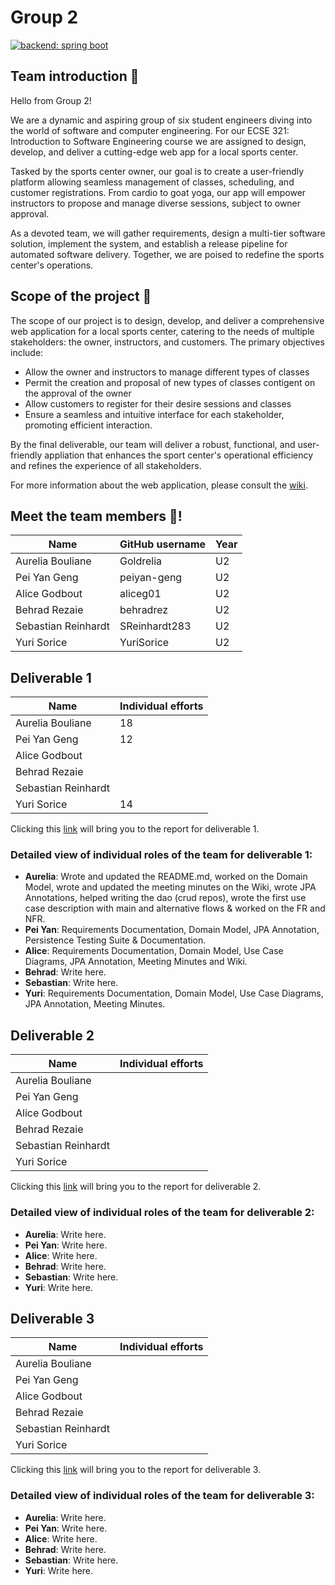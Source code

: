 # Group 2

[![backend: spring boot](https://img.shields.io/badge/backend-spring%20boot-green?style=for-the-badge&logo=springboot)](https://spring.io/)

## Team introduction :star2:
Hello from Group 2!

We are a dynamic and aspiring group of six student engineers diving into the world of software and computer engineering. For our ECSE 321: Introduction to Software Engineering course we are assigned to design, develop, and deliver a cutting-edge web app for a local sports center.

Tasked by the sports center owner, our goal is to create a user-friendly platform allowing seamless management of classes, scheduling, and customer registrations. From cardio to goat yoga, our app will empower instructors to propose and manage diverse sessions, subject to owner approval.

As a devoted team, we will gather requirements, design a multi-tier software solution, implement the system, and establish a release pipeline for automated software delivery. Together, we are poised to redefine the sports center's operations.

## Scope of the project :calling:
The scope of our project is to design, develop, and deliver a comprehensive web application for a local sports center, catering to the needs of multiple stakeholders: the owner, instructors, and customers. The primary objectives include:

- Allow the owner and instructors to manage different types of classes
- Permit the creation and proposal of new types of classes contigent on the approval of the owner
- Allow customers to register for their desire sessions and classes
- Ensure a seamless and intuitive interface for each stakeholder, promoting efficient interaction.

By the final deliverable, our team will deliver a robust, functional, and user-friendly appliation that enhances the sport center's operational efficiency and refines the experience of all stakeholders.

For more information about the web application, please consult the [wiki](../../wiki).

## Meet the team members :busts_in_silhouette:!
| Name                | GitHub username | Year |
| ------------------- | --------------- |------|
| Aurelia Bouliane    | Goldrelia       | U2   |
| Pei Yan Geng        | peiyan-geng     | U2   |
| Alice Godbout       | aliceg01        | U2   |
| Behrad Rezaie       | behradrez       | U2   |
| Sebastian Reinhardt | SReinhardt283   | U2   |
| Yuri Sorice         | YuriSorice      | U2   |
## Deliverable 1
| Name                | Individual efforts |
| ------------------- | -------------------| 
| Aurelia Bouliane    |         18         |
| Pei Yan Geng        |         12         | 
| Alice Godbout       |                    | 
| Behrad Rezaie       |                    | 
| Sebastian Reinhardt |                    |
| Yuri Sorice         |         14         |

Clicking this [link](https://github.com/McGill-ECSE321-Winter2024/project-group-2/wiki/Deliverable-1#requirements-model) will bring you to the report for deliverable 1.

### Detailed view of individual roles of the team for deliverable 1:

* **Aurelia**: Wrote and updated the README.md, worked on the Domain Model, wrote and updated the meeting minutes on the Wiki, wrote JPA Annotations, helped writing the dao (crud repos), wrote the first use case description with main and alternative flows & worked on the FR and NFR.
* **Pei Yan**: Requirements Documentation, Domain Model, JPA Annotation, Persistence Testing Suite & Documentation.
* **Alice**: Requirements Documentation, Domain Model, Use Case Diagrams, JPA Annotation, Meeting Minutes and Wiki.
* **Behrad**: Write here.
* **Sebastian**: Write here.
* **Yuri**: Requirements Documentation, Domain Model, Use Case Diagrams, JPA Annotation, Meeting Minutes.


## Deliverable 2
| Name                | Individual efforts |
| ------------------- | -------------------| 
| Aurelia Bouliane    |                    |
| Pei Yan Geng        |                    | 
| Alice Godbout       |                    | 
| Behrad Rezaie       |                    | 
| Sebastian Reinhardt |                    |
| Yuri Sorice         |                    |

Clicking this [link](https://github.com/McGill-ECSE321-Winter2024/project-group-2/wiki/Deliverable-2) will bring you to the report for deliverable 2.

### Detailed view of individual roles of the team for deliverable 2:

* **Aurelia**: Write here.
* **Pei Yan**: Write here.
* **Alice**: Write here.
* **Behrad**: Write here.
* **Sebastian**: Write here.
* **Yuri**: Write here.

## Deliverable 3
| Name                | Individual efforts |
| ------------------- | -------------------| 
| Aurelia Bouliane    |                    |
| Pei Yan Geng        |                    | 
| Alice Godbout       |                    | 
| Behrad Rezaie       |                    | 
| Sebastian Reinhardt |                    |
| Yuri Sorice         |                    |


Clicking this [link](https://github.com/McGill-ECSE321-Winter2024/project-group-2/wiki/Deliverable-3) will bring you to the report for deliverable 3.

### Detailed view of individual roles of the team for deliverable 3:

* **Aurelia**: Write here.
* **Pei Yan**: Write here.
* **Alice**: Write here.
* **Behrad**: Write here.
* **Sebastian**: Write here.
* **Yuri**: Write here.
